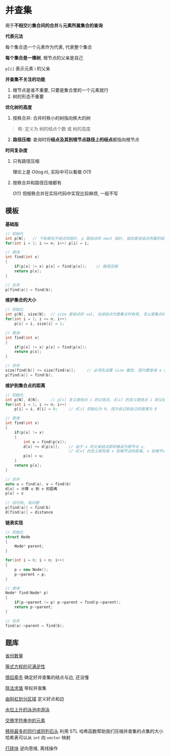 # 并查集

用于**不相交**的**集合间的合并**与**元素所属集合的查询**

**代表元法**

每个集合选一个元素作为代表, 代表整个集合

**每个集合是一棵树**, 根节点的父亲是自己

`p[i]` 表示元素 i 的父亲

**并查集不关注的功能**

1. 根节点是谁不重要, 只要是集合里的一个元素就行
2. 树的形态不重要

**优化树的高度**

1. 按秩合并: 合并时秩小的树指向秩大的树

> 秩: 定义为  树的结点个数  或  树的高度

2. **路径压缩**: 查询时将**结点及其到根节点路径上的结点**都指向根节点

**时间复杂度**

1. 只有路径压缩 

   理论上是 $O(\log n)$, 实际中可以看做 $O(1)$

2. 按秩合并和路径压缩都有

   $O(1)$ 但按秩合并在实际代码中实现比较麻烦, 一般不写

## 模板

**基础版**

```C++
// 初始化
int p[N];	// 下标相当于结点的指针, p 是结点的 next 指针, 指向是该结点所属的结点
for(int i = 1; i <= n; i++) p[i] = i;

// 查询
int find(int x)
{
    if(p[x] != x) p[x] = find(p[x]);	// 路径压缩
    return p[x];
}

// 合并
p[find(a)] = find(b);
```

**维护集合的大小**

```C++
// 初始化
int p[N], size[N];	// size 是结点的 val, 当该结点代表集合时有效, 含义是集合的大小
for(int i = 1; i <= n; i++)
    p[i] = i, size[i] = 1;

// 查询
int find(int x)
{
    if(p[x] != x) p[x] = find(p[x]);
    return p[x];
}

// 合并
size[find(b)] += size[find(a)];		// 必须先设置 size 属性, 因为要查询 a 的集合点, a 的集合点在合并后就变为 b 的集合点了
p[find(a)] = find(b);				
```

**维护到集合点的距离**

```C++
// 初始化
int p[N], d[N];		// p[i] 含义是结点 i 的父结点, d[i] 的含义是结点 i 到父结点的距离
for(int i = 1; i <= n; i++)
    p[i] = i, d[i] = 0;		// d[i] 初始化为 0, 因为自己到自己的距离为 0

// 查询
int find(int x)
{
    if(p[x] != x)
    {
        int u = find(p[x]);
        d[x] += d[p[x]];	// 由于 x 的父亲结点即将被设为根节点 u, 
        					// d[x] 的含义即将是 x 到根节点的距离, x 到根节点的距离 = x 到父结点的距离 + 父节点到根节点的距离, 经历过递归后, d[p[x]] 就是 x 的父节点到根节点的距离
        p[x] = u;	
    }
    return p[x];
}

// 合并
auto u = find(a), v = find(b)
d[u] = 计算 u 到 v 的距离
p[u] = v
    
// 旧代码, 有问题
p[find(a)] = find(b)
d[find(a)] = distance
```

**链表实现**

```C++
// 初始化
struct Node
{
    Node* parent;
}

for(int i = 0; i < n; i++) 
{
    p = new Node();    
    p->parent = p;
}

// 查询
Node* find(Node* p)
{
    if(p->parent != p) p->parent = find(p->parent);
    return p->parent;
}

// 合并
find(a)->parent = find(b);
```

## 题库

[省份数量](https://leetcode.cn/problems/number-of-provinces/)

[等式方程的可满足性](https://leetcode.cn/problems/satisfiability-of-equality-equations/)	

[情侣牵手](https://leetcode.cn/problems/couples-holding-hands/)	确定好并查集的结点与边, 还没懂

[除法求值](https://leetcode.cn/problems/evaluate-division/)	带权并查集

[由斜杠划分区域](https://leetcode.cn/problems/regions-cut-by-slashes/)	定义好点和边

[水位上升的泳池中游泳](https://leetcode.cn/problems/swim-in-rising-water/)	

[交换字符串中的元素](https://leetcode.cn/problems/smallest-string-with-swaps/)	

[移除最多的同行或同列石头](https://leetcode.cn/problems/most-stones-removed-with-same-row-or-column/)	利用 STL 哈希函数帮助我们压缩并查集的点集的大小  	哈希表可以从 `int` 向 `vector` 映射

[打砖块](https://leetcode.cn/problems/bricks-falling-when-hit/)	逆向思维, 离线操作

 

